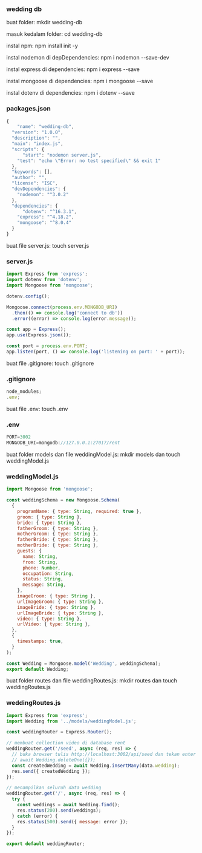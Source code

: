 ### wedding db

buat folder: mkdir wedding-db

masuk kedalam folder: cd wedding-db

instal npm: npm install init -y

instal nodemon di depDependencies: npm i nodemon --save-dev

instal express di dependencies: npm i express --save

instal mongoose di dependencies: npm i mongoose --save

instal dotenv di dependencies: npm i dotenv --save

### packages.json

```javascript
{
    "name": "wedding-db",
  "version": "1.0.0",
  "description": "",
  "main": "index.js",
  "scripts": {
      "start": "nodemon server.js",
    "test": "echo \"Error: no test specified\" && exit 1"
  },
  "keywords": [],
  "author": "",
  "license": "ISC",
  "devDependencies": {
    "nodemon": "^3.0.2"
  },
  "dependencies": {
      "dotenv": "^16.3.1",
    "express": "^4.18.2",
    "mongoose": "^8.0.4"
  }
}
```

buat file server.js: touch server.js

### server.js

```javascript
import Express from 'express';
import dotenv from 'dotenv';
import Mongoose from 'mongoose';

dotenv.config();

Mongoose.connect(process.env.MONGODB_URI)
  .then(() => console.log('connect to db'))
  .error((error) => console.log(error.message));

const app = Express();
app.use(Express.json());

const port = process.env.PORT;
app.listen(port, () => console.log('listening on port: ' + port));
```

buat file .gitignore: touch .gitignore

### .gitignore

```javascript
node_modules;
.env;
```

buat file .env: touch .env

### .env

```javascript
PORT=3002
MONGODB_URI=mongodb://127.0.0.1:27017/rent
```

buat folder models dan file weddingModel.js: mkdir models dan touch weddingModel.js

### weddingModel.js

```javascript
import Mongoose from 'mongoose';

const weddingSchema = new Mongoose.Schema(
  {
    programName: { type: String, required: true },
    groom: { type: String },
    bride: { type: String },
    fatherGroom: { type: String },
    motherGroom: { type: String },
    fatherBride: { type: String },
    motherBride: { type: String },
    guests: {
      name: String,
      from: String,
      phone: Number,
      occupation: String,
      status: String,
      message: String,
    },
    imageGroom: { type: String },
    urlImageGroom: { type: String },
    imageBride: { type: String },
    urlImageBride: { type: String },
    video: { type: String },
    urlVideo: { type: String },
  },
  {
    timestamps: true,
  }
);

const Wedding = Mongoose.model('Wedding', weddingSchema);
export default Wedding;
```

buat folder routes dan file weddingRoutes.js: mkdir routes dan touch weddingRoutes.js

### weddingRoutes.js

```javascript
import Express from 'express';
import Wedding from '../models/weddingModel.js';

const weddingRouter = Express.Router();

// membuat collection video di database rent
weddingRouter.get('/seed', async (req, res) => {
  // buka browser tulis http://localhost:3002/api/seed dan tekan enter untuk mengesekusi
  // await Wedding.deleteOne({});
  const createdWedding = await Wedding.insertMany(data.wedding);
  res.send({ createdWedding });
});

// menampilkan seluruh data wedding
weddingRouter.get('/', async (req, res) => {
  try {
    const weddings = await Wedding.find();
    res.status(200).send(weddings);
  } catch (error) {
    res.status(500).send({ message: error });
  }
});

export default weddingRouter;
```
